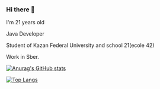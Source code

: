 ### Hi there 👋

I'm 21 years old

Java Developer

Student of Kazan Federal University and school 21(ecole 42) 

Work in Sber.

[![Anurag's GitHub stats](https://github-readme-stats.vercel.app/api?username=paminna&show_icons=true&theme=dracula)](https://github.com/anuraghazra/github-readme-stats)

[![Top Langs](https://github-readme-stats.vercel.app/api/top-langs/?username=paminna&layout=compact&theme=dracula)](https://github.com/anuraghazra/github-readme-stats)
<!--
**paminna/paminna** is a ✨ _special_ ✨ repository because its `README.md` (this file) appears on your GitHub profile.

Here are some ideas to get you started:

- 🔭 I’m currently working on webserv
- 🌱 I’m currently learning java
- 👯 I’m looking to collaborate on ...
- 🤔 I’m looking for help with ...
- 💬 Ask me about ...
- 📫 How to reach me: ...
- 😄 Pronouns: ...
- ⚡ Fun fact: ...
-->

